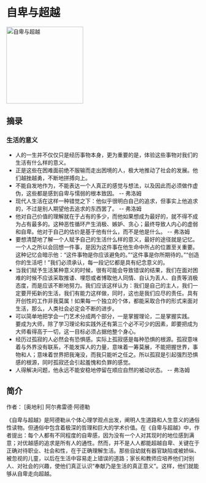 # 自卑与超越

<img style="width: 200px;" src="https://img9.doubanio.com/view/subject/s/public/s1780980.jpg" alt="自卑与超越" />

## 摘录

### 生活的意义


- 人的一生并不仅仅只是经历事物本身，更为重要的是，体验这些事物对我们的生活有什么样的意义。
- 正是这些在困难面前绝不服输而走出困境的人，极大地推动了社会的发展。他们越挫越勇，不断地拼搏向上。
- 不能自发地作为，不能表达一个人真正的感觉与想法，以及因此而必须做作虚伪，这些都是感到自卑与懦弱的根本致因。 -- 弗洛姆
- 现代人生活在这样一种错觉之下：他似乎很明白自己的追求，但事实上他追求的，不过是别人期望他去追求的东西罢了。 -- 弗洛姆
- 他对自己价值的理解就在于占有的多少，而他如果想成为最好的，就不得不成为占有最多的。这种恶性循环产生消极、嫉妒、贪心；最终导致人内心的虚弱和自卑。他对于自己的估价是基于他有什么，而不是他是什么。 -- 弗洛姆
- 要想清楚地了解一个人赋予自己的生活什么样的意义，最好的途径就是记忆。\
  一个人之所以会回想一件事，是因为这件事在他生命中所占的位置至关重要。这种记忆会暗示他：“这件事物是你应该避免的。”“这件事是你所期待的。”“创造你的生活吧！”我们必须承认，每一段记忆都是具有纪念意义的。
- 当我们赋予生活某种意义的时候，很有可能会导致错误的结果，我们在面对困难的时候不应该采取推诿、埋怨或者博取他人同情、自认为丢人、自责等消极态度，而是应该不断地努力。我们应该这样认为：我们是自己的主人，我们一定要开拓新的生活，我们有能力这样做，同时，这也是我们应尽的责任。具有开创性的工作非我莫属！如果每一个独立的个体，都能采取合作的形式来面对生活，那么，人类社会必定会不断的进步。
- 可以简单地把学会一门艺术分成两个部分，一是掌握理论，二是掌握实践。\
  要成为大师，除了学习理论和实践外还有第三个必不可少的因素，即要把成为大师看得高于一切，这一目标必须占据他整个身心。
- 经历过孤寂的人必然会有恐惧感。实际上孤寂感是每种恐惧的根源。孤寂意味着与外界没有联系，不能发挥人的力量，意味着一筹莫展，不能把握世界，事物和人；意味着世界把我淹没，而我只能听之任之。所以孤寂是引起强烈恐惧感的根源，同时孤寂还会引起羞愧和负罪的感觉。
- 人得解决问题，他永远不能安稳地停留在顺应自然的被动状态。 -- 弗洛姆

## 简介

作者： [奥地利] 阿尔弗雷德·阿德勒

《自卑与超越》是阿德勒从个体心理学观点出发，阐明人生道路和人生意义的通俗性读物。但通俗中包含着极深的哲理和巨大的学术价值。在《自卑与超越》中，作者提出：每个人都有不同程度的自卑感，因为没有一个人对其现时的地位感到满意；对优越感的追求是所有人的通性。然而，并不是人人都能超越自卑、关键在于正确对待职业、社会和性，在于正确理解生活。那些自幼就有器官缺陷或被娇纵、被忽视的儿童，以后在生活中容易走上错误的道路；家长和教师应培养他们对别人、对社会的兴趣，使他们真正认识“奉献乃是生活的真正意义”。这样，他们就能够从自卑走向超越。
